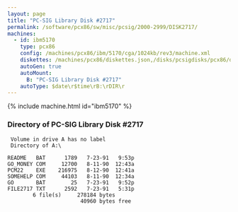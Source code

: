 ```yaml
---
layout: page
title: "PC-SIG Library Disk #2717"
permalink: /software/pcx86/sw/misc/pcsig/2000-2999/DISK2717/
machines:
  - id: ibm5170
    type: pcx86
    config: /machines/pcx86/ibm/5170/cga/1024kb/rev3/machine.xml
    diskettes: /machines/pcx86/diskettes.json,/disks/pcsigdisks/pcx86/diskettes.json
    autoGen: true
    autoMount:
      B: "PC-SIG Library Disk #2717"
    autoType: $date\r$time\rB:\rDIR\r
---
```


{% include machine.html id="ibm5170" %}

### Directory of PC-SIG Library Disk #2717

     Volume in drive A has no label
     Directory of A:\

    README   BAT      1789   7-23-91   9:53p
    GO_MONEY COM     12700   8-11-90  12:43a
    PCM22    EXE    216975   8-12-90  12:41a
    SOMEHELP COM     44103   8-11-90  12:34a
    GO       BAT        25   7-23-91   9:52p
    FILE2717 TXT      2592   7-23-91   5:31p
            6 file(s)     278184 bytes
                           40960 bytes free
